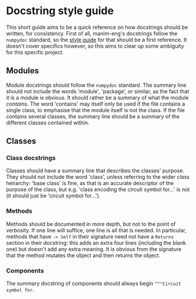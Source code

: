# Docstring style guide

This short guide aims to be a quick reference on how docstrings should be written, for consistency. First of all,
manim-eng's docstrings follow the `numpydoc` standard, so the
[style guide](https://numpydoc.readthedocs.io/en/latest/format.html) for that should be a first reference. It doesn't
cover specifics however, so this aims to clear up some ambiguity for this specific project.

## Modules

Module docstrings should follow the `numpydoc` standard. The summary line should not include the words 'module',
'package', or similar, as the fact that it is a module is obvious. It should rather be a summary of what the module
*contains*. The word 'contains' may itself only be used if the file contains a single class, to emphasise that the
module itself is not the class. If the file contains several classes, the summary line should be a summary of the
different classes contained within.

## Classes

### Class docstrings

Classes should have a summary line that describes the classes' purpose. They should not include the word 'class', unless
referring to the wider class heirarchy: 'base class' is fine, as that is an accurate descriptor of the purpose of the
class, but e.g. 'class encoding the circuit symbol for...' is not (it should just be 'circuit symbol for...').

### Methods

Methods should be documented in more depth, but not to the point of verbosity. If one line will suffice, one line is all
that is needed. In particular, methods that have `-> Self` in their signature need not have a `Returns` section in their
docstring: this adds an extra four lines (including the blank one) but doesn't add any extra meaning. It is obvious from
the signature that the method mutates the object and then returns the object.

### Components

The summary docstring of components should always begin `"""Circuit symbol for`.
